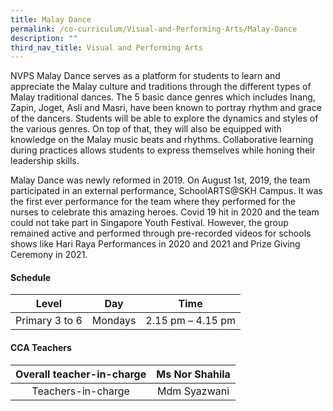 ```yaml
---
title: Malay Dance
permalink: /co-curriculum/Visual-and-Performing-Arts/Malay-Dance
description: ""
third_nav_title: Visual and Performing Arts
---
```

NVPS Malay Dance serves as a platform for students to learn and appreciate the Malay culture and traditions through the different types of Malay traditional dances. The 5 basic dance genres which includes Inang, Zapin, Joget, Asli and Masri, have been known to portray rhythm and grace of the dancers. Students will be able to explore the dynamics and styles of the various genres. On top of that, they will also be equipped with knowledge on the Malay music beats and rhythms. Collaborative learning during practices allows students to express themselves while honing their leadership skills.  
  
Malay Dance was newly reformed in 2019. On August 1st, 2019, the team participated in an external performance, SchoolARTS@SKH Campus. It was the first ever performance for the team where they performed for the nurses to celebrate this amazing heroes. Covid 19 hit in 2020 and the team could not take part in Singapore Youth Festival. However, the group remained active and performed through pre-recorded videos for schools shows like Hari Raya Performances in 2020 and 2021 and Prize Giving Ceremony in 2021.

#### **Schedule**

|      Level     |   Day   |        Time       |
|:--------------:|:-------:|:-----------------:|
| Primary 3 to 6 | Mondays | 2.15 pm – 4.15 pm |

#### **CCA Teachers**

| Overall teacher-in-charge | Ms Nor Shahila |
|:-------------------------:|:--------------:|
|     Teachers-in-charge    |  Mdm Syazwani  |
